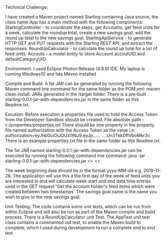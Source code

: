 Technical Challenge:

I have created a Maven project named Starling containing Java source, the class name App has a main method with the following components:
StarlingController - to coordinate the steps, get Accounts, get feed units for a week, calculate the roundup total, create a new savings goal, add the round up total to the new savings goal.
StarlingApiService - to generate HTTP GET and PUT requests with the Starling REST API, and extract the responses.
RoundUpCalculator - to calculate the round up total for a list of feed units.
Accouts - a model entity to store Account accoutUID and defaultCategoryUID.

Environment:
I used Eclipse Photon Release (4.8.0) IDE. 
My laptop is running Windows10 and has Maven installed

Compile and Build:
A fat JAR can be generated by running the following Maven command line command for the same folder as the POM.xml:
maven clean install. JARs generated in the /target folder.
There is a pre-built starling-0.0.1-jar-with-dependencies.jar in the same folder as this Readme.txt.

Excution:
Before execution a properties file used to hold the Access Token from the Developer Sandbox should be created. 
File absolute path -  c:/properties/properties.txt
There should be one property in the property file named authorization with the Access Token as the value i.e:
authorization=eyJhbGciOiJQUzI1NiJ9.eyJp......
....Un3TkkDftVboMkr3c
There is an example properties.txt file in the same folder as this Readme.txt.


The fat JAR named starling-0.0.1-jar-with-dependencies.jar can be executed by running the following command line command:
java -jar starling-0.0.1-jar-with-dependencies.jar <<week beginning date>> <<savings goal name>>

The week beginning date should be in the format yyyy-MM-dd e.g. 2019-11-28. The application will use this a the first day of the week of feed units you are interested in and will calculate week start and end data time entries used in the GET request 'Get the account holder's feed items which were created between two timestamps'
The savings goal name is the name you wish to give to the new savings goal.

Unit Testing:
The code contains some unit tests, which can be run from within Eclipse and will also be run as part of the Maven compile and build process.
There is a RoundUpCalculator unit Test. The AppTest unit test class contains a commented out test, to enable the Maven build to complete, which I used during development to run a complete end to end test. 
